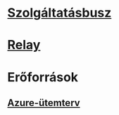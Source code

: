 # [Szolgáltatásbusz](/azure/service-bus-messaging)
# [Relay](/azure/service-bus-relay)
# Erőforrások
## [Azure-ütemterv](https://azure.microsoft.com/roadmap/?category=enterprise-integration)
